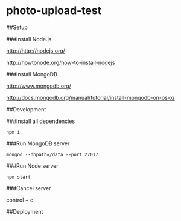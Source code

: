 photo-upload-test
=================

##Setup

###Install Node.js

<http://http://nodejs.org/>

<http://howtonode.org/how-to-install-nodejs>


###Install MongoDB

<http://www.mongodb.org/>

<http://docs.mongodb.org/manual/tutorial/install-mongodb-on-os-x/>


##Development

###Install all dependencies

```npm i```


###Run MongoDB server

```mongod --dbpath=/data --port 27017```

###Run Node server

```npm start```

###Cancel server

control + c

##Deployment

